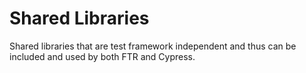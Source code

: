 # Shared Libraries

Shared libraries that are test framework independent and thus can be included and used by both FTR and Cypress.

